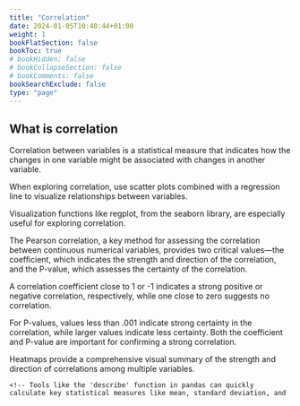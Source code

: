 ```yaml
---
title: "Correlation"
date: 2024-01-05T10:40:44+01:00
weight: 1
bookFlatSection: false
bookToc: true
# bookHidden: false
# bookCollapseSection: false
# bookComments: false
bookSearchExclude: false
type: "page"
---
```


## What is correlation

Correlation between variables is a statistical measure that indicates how the changes in one variable might be associated with changes in another variable.

When exploring correlation, use scatter plots combined with a regression line to visualize relationships between variables.

Visualization functions like regplot, from the seaborn library, are especially useful for exploring correlation.

The Pearson correlation, a key method for assessing the correlation between continuous numerical variables, provides two critical values—the coefficient, which indicates the strength and direction of the correlation, and the P-value, which assesses the certainty of the correlation.

A correlation coefficient close to 1 or -1 indicates a strong positive or negative correlation, respectively, while one close to zero suggests no correlation.

For P-values, values less than .001 indicate strong certainty in the correlation, while larger values indicate less certainty. Both the coefficient and P-value are important for confirming a strong correlation.

Heatmaps provide a comprehensive visual summary of the strength and direction of correlations among multiple variables.



    <!-- Tools like the 'describe' function in pandas can quickly calculate key statistical measures like mean, standard deviation, and quartiles for all numerical variables in your data frame. 

    Use the 'value_counts' function to summarize data into different categories for categorical data. 

    Box plots offer a more visual representation of the data's distribution for numerical data, indicating features like the median, quartiles, and outliers.

    Scatter plots are excellent for exploring relationships between continuous variables, like engine size and price, in a car data set.

    Use Pandas' 'groupby' method to explore relationships between categorical variables.

    Use pivot tables and heat maps for better data visualizations. -->

    